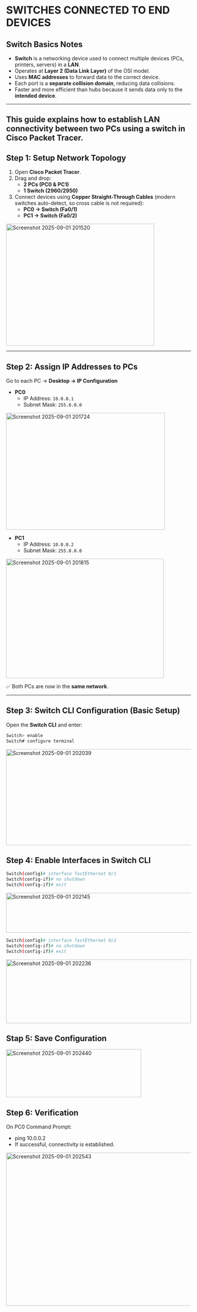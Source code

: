 # SWITCHES CONNECTED TO END DEVICES

## Switch Basics Notes 

- **Switch** is a networking device used to connect multiple devices (PCs, printers, servers) in a **LAN**.  
- Operates at **Layer 2 (Data Link Layer)** of the OSI model.  
- Uses **MAC addresses** to forward data to the correct device.  
- Each port is a **separate collision domain**, reducing data collisions.  
- Faster and more efficient than hubs because it sends data only to the **intended device**.  
---
This guide explains how to establish LAN connectivity between two PCs using a switch in Cisco Packet Tracer.
---

## Step 1: Setup Network Topology
1. Open **Cisco Packet Tracer**.  
2. Drag and drop:  
   - **2 PCs (PC0 & PC1)**  
   - **1 Switch (2960/2950)**  
3. Connect devices using **Copper Straight-Through Cables** (modern switches auto-detect, so cross cable is not required):  
   - **PC0 → Switch (Fa0/1)**  
   - **PC1 → Switch (Fa0/2)**  
<img width="404" height="333" alt="Screenshot 2025-09-01 201520" src="https://github.com/user-attachments/assets/b264e6c2-f3e3-42ca-ac89-70d4e990a187" />

---

## Step 2: Assign IP Addresses to PCs
Go to each PC → **Desktop → IP Configuration**  

- **PC0**  
  - IP Address: `10.0.0.1`  
  - Subnet Mask: `255.0.0.0`  
<img width="433" height="319" alt="Screenshot 2025-09-01 201724" src="https://github.com/user-attachments/assets/eb0c8e69-704a-4c30-942f-bbbda7209ee4" />

- **PC1**  
  - IP Address: `10.0.0.2`  
  - Subnet Mask: `255.0.0.0`  
<img width="430" height="326" alt="Screenshot 2025-09-01 201815" src="https://github.com/user-attachments/assets/969b8ea6-8eda-4ab7-aded-27f22ef58b27" />

✅ Both PCs are now in the **same network**.  

---

## Step 3: Switch CLI Configuration (Basic Setup)

Open the **Switch CLI** and enter:

```bash
Switch> enable
Switch# configure terminal
```
<img width="560" height="262" alt="Screenshot 2025-09-01 202039" src="https://github.com/user-attachments/assets/7ad53db1-8826-4e17-a658-f65a432f4cb1" />

## Step 4: Enable Interfaces in Switch CLI

```bash
Switch(config)# interface fastEthernet 0/1
Switch(config-if)# no shutdown
Switch(config-if)# exit
```
<img width="530" height="109" alt="Screenshot 2025-09-01 202145" src="https://github.com/user-attachments/assets/4da46432-ab5f-40c0-ae06-8eb59ad629b6" />


```bash
Switch(config)# interface fastEthernet 0/2
Switch(config-if)# no shutdown
Switch(config-if)# exit
```
<img width="504" height="174" alt="Screenshot 2025-09-01 202236" src="https://github.com/user-attachments/assets/14c4bdb3-eef9-4966-aadd-b89cff1552dd" />

## Stap 5: Save Configuration
<img width="368" height="131" alt="Screenshot 2025-09-01 202440" src="https://github.com/user-attachments/assets/900c9496-2e33-4e92-9fbf-390e96e712bb" />


## Step 6: Verification
On PC0 Command Prompt:
 - ping 10.0.0.2
 - If successful, connectivity is established.

<img width="561" height="418" alt="Screenshot 2025-09-01 202543" src="https://github.com/user-attachments/assets/df3b0d30-843e-41fb-bdc2-7fe89c6a73f9" />
